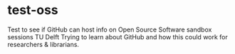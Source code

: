 # test-oss
Test to see if GitHub can host info on Open Source Software sandbox sessions TU Delft
Trying to learn about GitHub and how this could work for researchers & librarians. 
